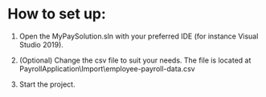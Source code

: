 # How to set up:

1. Open the MyPaySolution.sln with your preferred IDE (for instance Visual Studio 2019).

2. (Optional) Change the csv file to suit your needs. The file is located at PayrollApplication\Import\employee-payroll-data.csv

3. Start the project. 
